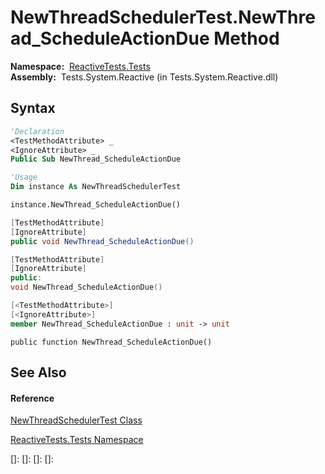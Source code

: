 # NewThreadSchedulerTest.NewThread\_ScheduleActionDue Method

**Namespace:**  [ReactiveTests.Tests](ReactiveTests.Tests\ReactiveTests.Tests.md)  
**Assembly:**  Tests.System.Reactive (in Tests.System.Reactive.dll)

## Syntax

```vb
'Declaration
<TestMethodAttribute> _
<IgnoreAttribute> _
Public Sub NewThread_ScheduleActionDue
```

```vb
'Usage
Dim instance As NewThreadSchedulerTest

instance.NewThread_ScheduleActionDue()
```

```csharp
[TestMethodAttribute]
[IgnoreAttribute]
public void NewThread_ScheduleActionDue()
```

```c++
[TestMethodAttribute]
[IgnoreAttribute]
public:
void NewThread_ScheduleActionDue()
```

```fsharp
[<TestMethodAttribute>]
[<IgnoreAttribute>]
member NewThread_ScheduleActionDue : unit -> unit 
```

```jscript
public function NewThread_ScheduleActionDue()
```

## See Also

#### Reference

[NewThreadSchedulerTest Class](NewThreadSchedulerTest\NewThreadSchedulerTest.md)

[ReactiveTests.Tests Namespace](ReactiveTests.Tests\ReactiveTests.Tests.md)

[]: 
[]: 
[]: 
[]: 